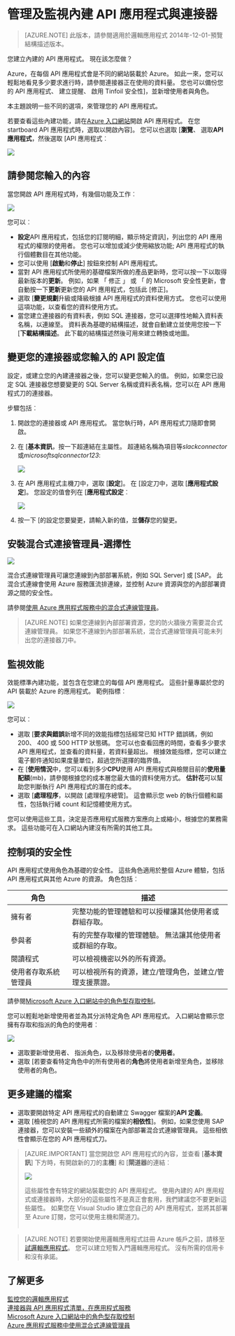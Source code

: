 <properties
    pageTitle="管理並監控您的連接器與應用程式服務中的 API 應用程式 |Microsoft Azure"
    description="檢視效能的連接器和 API 應用程式中的邏輯應用程式。microservices 架構"
    services="app-service\logic"
    documentationCenter=".net,nodejs,java"
    authors="MandiOhlinger"
    manager="anneta"
    editor="cgronlun"/>

<tags
    ms.service="logic-apps"
    ms.workload="integration"
    ms.tgt_pltfrm="na"
    ms.devlang="na"
    ms.topic="article"
    ms.date="10/18/2016"
    ms.author="mandia"/>

# <a name="manage-and-monitor-your-built-in-api-apps-and-connectors"></a>管理及監視內建 API 應用程式與連接器

>[AZURE.NOTE] 此版本，請參閱適用於邏輯應用程式 2014年-12-01-預覽結構描述版本。

您建立內建的 API 應用程式。 現在該怎麼做？

Azure，在每個 API 應用程式會是不同的網站裝載於 Azure。 如此一來，您可以輕鬆地看見多少要求進行時，請參閱連接器正在使用的資料量。 您也可以備份您的 API 應用程式、 建立提醒、 啟用 Tinfoil 安全性]，並新增使用者與角色。

本主題說明一些不同的選項，來管理您的 API 應用程式。

若要查看這些內建功能，請在[Azure 入口網站](http://go.microsoft.com/fwlink/p/?LinkID=525040)開啟 API 應用程式。 在您 startboard API 應用程式時，選取以開啟內容]。 您可以也選取 [**瀏覽**、 選取**API 應用程式**，然後選取 [API 應用程式︰

![][browse]

## <a name="see-the-properties-you-entered"></a>請參閱您輸入的內容

當您開啟 API 應用程式時，有幾個功能及工作︰

![][settings]

您可以︰

- **設定**API 應用程式，包括您的訂閱明細，顯示特定資訊]，列出您的 API 應用程式的權限的使用者。 您也可以增加或減少使用縮放功能; API 應用程式的執行個體數目在其他功能。
- 您可以使用 [**啟動**和**停止**] 按鈕來控制 API 應用程式。
- 當對 API 應用程式所使用的基礎檔案所做的產品更新時，您可以按一下以取得最新版本的**更新**。 例如，如果 「 修正 」 或 「 的 Microsoft 安全性更新，會自動按一下**更新**更新您的 API 應用程式，包括此 [修正]。
- 選取 [**變更規劃**升級或降級根據 API 應用程式的資料使用方式。 您也可以使用這項功能，以查看您的資料使用方式。
- 當您建立連接器的有資料表，例如 SQL 連接器，您可以選擇性地輸入資料表名稱，以連線至。 資料表為基礎的結構描述，就會自動建立並使用您按一下 [**下載結構描述**。 此下載的結構描述然後可用來建立轉換或地圖。

## <a name="change-your-connector-or-api-configuration-values-you-entered"></a>變更您的連接器或您輸入的 API 設定值

設定，或建立您的內建連接器之後，您可以變更您輸入的值。 例如，如果您已設定 SQL 連接器您想要變更的 SQL Server 名稱或資料表名稱，您可以在 API 應用程式刀的連接器。

步驟包括︰

1. 開啟您的連接器或 API 應用程式。 當您執行時，API 應用程式刀隨即會開啟。
2. 在 [**基本資訊**，按一下超連結在主屬性。 超連結名稱為項目等*slackconnector*或*microsoftsqlconnector123*:

    ![][apiapphost]

3. 在 API 應用程式主機刀中，選取 [**設定**]。 在 [設定刀中，選取 [**應用程式設定**]。 您設定的值會列在 [**應用程式設定**︰

    ![][hostsettings]

4. 按一下 [的設定您要變更，請輸入新的值，並**儲存**您的變更。


## <a name="install-the-hybrid-connection-manager---optional"></a>安裝混合式連接管理員-選擇性

![][hcsetup]

混合式連線管理員可讓您連線到內部部署系統，例如 SQL Server] 或 [SAP。 此混合式連線會使用 Azure 服務匯流排連線，並控制 Azure 資源與您的內部部署資源之間的安全性。

請參閱[使用 Azure 應用程式服務中的混合式連線管理員](app-service-logic-hybrid-connection-manager.md)。

> [AZURE.NOTE] 如果您連線到內部部署資源，您的防火牆後方需要混合式連線管理員。 如果您不連線到內部部署系統，混合式連線管理員可能未列出您的連接器刀中。

## <a name="monitor-the-performance"></a>監視效能
效能標準內建功能，並包含在您建立的每個 API 應用程式。 這些計量專屬於您的 API 裝載於 Azure 的應用程式。 範例指標︰

![][monitoring]

您可以︰

- 選取 [**要求與錯誤**新增不同的效能指標包括經常已知 HTTP 錯誤碼，例如 200、 400 或 500 HTTP 狀態碼。 您可以也查看回應的時間，查看多少要求 API 應用程式，並查看的資料量，若資料量超出。 根據效能指標，您可以建立電子郵件通知如果度量單位，超過您所選擇的臨界值。
- 在 [**使用情況**中，您可以看到多少**CPU**使用 API 應用程式與檢閱目前的**使用量配額**(mb)，請參閱根據您的成本層您最大值的資料使用方式。 **估計花**可以幫助您判斷執行 API 應用程式的潛在的成本。
- 選取 [**處理程序**，以開啟 [處理程序總管]。 這會顯示您 web 的執行個體和屬性，包括執行緒 count 和記憶體使用方式。

您可以使用這些工具，決定是否應用程式服務方案應向上或縮小，根據您的業務需求。 這些功能可在入口網站內建沒有所需的其他工具。

## <a name="control-the-security"></a>控制項的安全性

API 應用程式使用角色為基礎的安全性。 這些角色適用於整個 Azure 體驗，包括 API 應用程式與其他 Azure 的資源。 角色包括︰

角色 | 描述
--- | ---
擁有者 | 完整功能的管理體驗和可以授權讓其他使用者或群組存取。
參與者 | 有的完整存取權的管理體驗。 無法讓其他使用者或群組的存取。
閱讀程式 | 可以檢視機密以外的所有資源。
使用者存取系統管理員 | 可以檢視所有的資源，建立/管理角色，並建立/管理支援票證。

請參閱[Microsoft Azure 入口網站中的角色型存取控制](../active-directory/role-based-access-control-configure.md)。

您可以輕鬆地新增使用者並為其分派特定角色 API 應用程式。 入口網站會顯示您擁有存取和指派的角色的使用者︰

![][access]  

- 選取要新增使用者、 指派角色，以及移除使用者的**使用者**。
- 選取 [若要查看特定角色中的所有使用者的**角色**將使用者新增至角色，並移除使用者的角色。


## <a name="more-good-stuff"></a>更多建議的檔案
- 選取要開啟特定 API 應用程式的自動建立 Swagger 檔案的**API 定義**。
- 選取 [檢視您的 API 應用程式所需的檔案的**相依性**]。 例如，如果您使用 SAP 連接器，您可以安裝一些額外的檔案在內部部署混合式連線管理員。 這些相依性會顯示在您的 API 應用程式刀。

>[AZURE.IMPORTANT] 當您開啟您 API 應用程式的內容，並查看 [**基本資訊**] 下方時，有開啟新的刀的**主機**] 和 [**閘道器**的連結︰
>
> ![][host]
>
>這些屬性會有特定的網站裝載您的 API 應用程式。 使用內建的 API 應用程式或連接器時，大部分的這些屬性不是真正會套用，我們建議您不要更新這些屬性。 如果您在 Visual Studio 建立您自己的 API 應用程式，並將其部署至 Azure 訂閱，您可以使用主機和閘道刀。 <br/><br/>


>[AZURE.NOTE] 若要開始使用邏輯應用程式註冊 Azure 帳戶之前，請移至[試邏輯應用程式](https://tryappservice.azure.com/?appservice=logic)。 您可以建立短暫入門邏輯應用程式。 沒有所需的信用卡和沒有承諾。

## <a name="read-more"></a>了解更多

[監控您的邏輯應用程式](app-service-logic-monitor-your-logic-apps.md)<br/>
[連接器與 API 應用程式清單，在應用程式服務](app-service-logic-connectors-list.md)<br/>
[Microsoft Azure 入口網站中的角色型存取控制](../active-directory/role-based-access-control-configure.md)<br/>
[Azure 應用程式服務中使用混合式連線管理員](app-service-logic-hybrid-connection-manager.md)


<!--Image references-->
[browse]: ./media/app-service-logic-monitor-your-connectors/browse.png
[settings]: ./media/app-service-logic-monitor-your-connectors/settings.png
[hcsetup]: ./media/app-service-logic-monitor-your-connectors/hcsetup.png
[monitoring]: ./media/app-service-logic-monitor-your-connectors/monitoring.png
[access]: ./media/app-service-logic-monitor-your-connectors/access.png
[host]: ./media/app-service-logic-monitor-your-connectors/host.png
[hostsettings]: ./media/app-service-logic-monitor-your-connectors/hostsettings.png
[apiapphost]: ./media/app-service-logic-monitor-your-connectors/apiapphost.png
